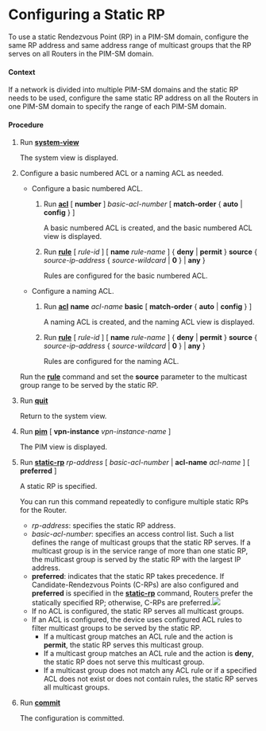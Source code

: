 Configuring a Static RP
=======================

To use a static Rendezvous Point (RP) in a PIM-SM domain, configure the same RP address and same address range of multicast groups that the RP serves on all Routers in the PIM-SM domain.

#### Context

If a network is divided into multiple PIM-SM domains and the static RP needs to be used, configure the same static RP address on all the Routers in one PIM-SM domain to specify the range of each PIM-SM domain.


#### Procedure

1. Run [**system-view**](cmdqueryname=system-view)
   
   
   
   The system view is displayed.
2. Configure a basic numbered ACL or a naming ACL as needed.
   
   
   * Configure a basic numbered ACL.
     
     1. Run [**acl**](cmdqueryname=acl) [ **number** ] *basic-acl-number* [ **match-order** { **auto** | **config** } ]
        
        A basic numbered ACL is created, and the basic numbered ACL view is displayed.
     2. Run [**rule**](cmdqueryname=rule) [ *rule-id* ] [ **name** *rule-name* ] { **deny** | **permit** } **source** { *source-ip-address* { *source-wildcard* | **0** } | **any** }
        
        Rules are configured for the basic numbered ACL.
   * Configure a naming ACL.
     
     1. Run [**acl**](cmdqueryname=acl) **name** *acl-name* **basic** [ **match-order** { **auto** | **config** } ]
        
        A naming ACL is created, and the naming ACL view is displayed.
     2. Run [**rule**](cmdqueryname=rule) [ *rule-id* ] [ **name** *rule-name* ] { **deny** | **permit** } **source** { *source-ip-address* { *source-wildcard* | **0** } | **any** }
        
        Rules are configured for the naming ACL.
   
   Run the [**rule**](cmdqueryname=rule) command and set the **source** parameter to the multicast group range to be served by the static RP.
3. Run [**quit**](cmdqueryname=quit)
   
   
   
   Return to the system view.
4. Run [**pim**](cmdqueryname=pim) [ **vpn-instance** *vpn-instance-name* ]
   
   
   
   The PIM view is displayed.
5. Run [**static-rp**](cmdqueryname=static-rp) *rp-address* [ *basic-acl-number* | **acl-name** *acl-name* ] [ **preferred** ]
   
   
   
   A static RP is specified.
   
   You can run this command repeatedly to configure multiple static RPs for the Router.
   
   * *rp-address*: specifies the static RP address.
   * *basic-acl-number*: specifies an access control list. Such a list defines the range of multicast groups that the static RP serves. If a multicast group is in the service range of more than one static RP, the multicast group is served by the static RP with the largest IP address.
   * **preferred**: indicates that the static RP takes precedence. If Candidate-Rendezvous Points (C-RPs) are also configured and **preferred** is specified in the [**static-rp**](cmdqueryname=static-rp) command, Routers prefer the statically specified RP; otherwise, C-RPs are preferred.![](../../../../public_sys-resources/note_3.0-en-us.png) 
   * If no ACL is configured, the static RP serves all multicast groups.
   * If an ACL is configured, the device uses configured ACL rules to filter multicast groups to be served by the static RP.
     + If a multicast group matches an ACL rule and the action is **permit**, the static RP serves this multicast group.
     + If a multicast group matches an ACL rule and the action is **deny**, the static RP does not serve this multicast group.
     + If a multicast group does not match any ACL rule or if a specified ACL does not exist or does not contain rules, the static RP serves all multicast groups.
6. Run [**commit**](cmdqueryname=commit)
   
   
   
   The configuration is committed.